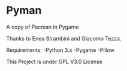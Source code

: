 # Pyman
A copy of Pacman in Pygame

Thanks to Enea Strambini and Giacomo Tezza.

Requirements:
  -Python 3.x
  -Pygame
  -Pillow

This Project is under GPL V3.0 License
